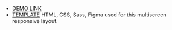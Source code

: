 - [DEMO LINK](https://Rozdorozhnii.github.io/NAMU/)
- [TEMPLATE](https://www.figma.com/file/cRBCqE06cDrY3s4jX7h3iY/%D0%9D%D0%90%D0%9C%D0%A3-(Edit)?node-id=0%3A1/)
HTML, CSS, Sass, Figma used for this multiscreen responsive layout.
